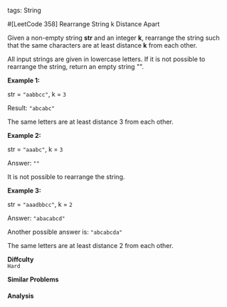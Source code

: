 tags: String

#[LeetCode 358] Rearrange String k Distance Apart

Given a non-empty string **str** and an integer **k**, rearrange the string such that the same characters are at least distance **k** from each other.

All input strings are given in lowercase letters. If it is not possible to rearrange the string, return an empty string "".

**Example 1:**  

str = `"aabbcc"`, k = `3`

Result: `"abcabc"`

The same letters are at least distance 3 from each other.

**Example 2:**

str = `"aaabc"`, k = `3` 

Answer: `""`

It is not possible to rearrange the string.

**Example 3:**

str = `"aaadbbcc"`, k = `2`

Answer: `"abacabcd"`

Another possible answer is: `"abcabcda"`

The same letters are at least distance 2 from each other.


**Diffculty**  
`Hard`

**Similar Problems**  


#### Analysis




